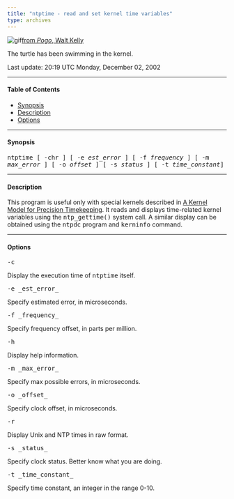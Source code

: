 ```yaml
---
title: "ntptime - read and set kernel time variables"
type: archives
---
```


![gif](/archives/pic/pogo5.gif)[from _Pogo_, Walt Kelly](http://www.eecis.udel.edu/~mills/pictures.html)

The turtle has been swimming in the kernel.

Last update: 20:19 UTC Monday, December 02, 2002

* * *

#### Table of Contents

*   [Synopsis](/archives/4.2.0/ntptime/#synopsis)
*   [Description](/archives/4.2.0/ntptime/#description)
*   [Options](/archives/4.2.0/ntptime/#options)

* * *

#### Synopsis

<tt>ntptime [ -chr ] [ -e _est_error_ ] [ -f _frequency_ ] [ -m _max_error_ ] [ -o _offset_ ] [ -s _status_ ] [ -t _time_constant_]</tt>

* * *

#### Description

This program is useful only with special kernels described in [A Kernel Model for Precision Timekeeping](/archives/4.2.0/kern). It reads and displays time-related kernel variables using the <tt>ntp_gettime()</tt> system call. A similar display can be obtained using the <tt>ntpdc</tt> program and <tt>kerninfo</tt> command.

* * *

#### Options

<dt><tt>-c</tt></dt>

Display the execution time of <tt>ntptime</tt> itself.

<dt><tt>-e _est_error_</tt></dt>

Specify estimated error, in microseconds.

<dt><tt>-f _frequency_</tt></dt>

Specify frequency offset, in parts per million.

<dt><tt>-h</tt></dt>

Display help information.

<dt><tt>-m _max_error_</tt></dt>

Specify max possible errors, in microseconds.

<dt><tt>-o _offset_</tt></dt>

Specify clock offset, in microseconds.

<dt><tt>-r</tt></dt>

Display Unix and NTP times in raw format.

<dt><tt>-s _status_</tt></dt>

Specify clock status. Better know what you are doing.

<dt><tt>-t _time_constant_</tt></dt>

Specify time constant, an integer in the range 0-10.